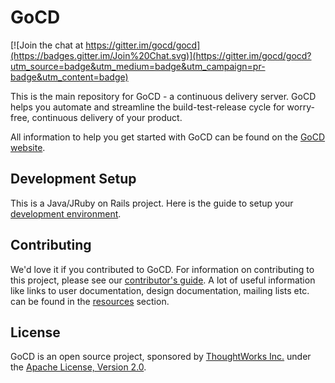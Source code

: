# GoCD

[![Join the chat at https://gitter.im/gocd/gocd](https://badges.gitter.im/Join%20Chat.svg)](https://gitter.im/gocd/gocd?utm_source=badge&utm_medium=badge&utm_campaign=pr-badge&utm_content=badge)

This is the main repository for GoCD - a continuous delivery server. GoCD helps you automate and streamline the build-test-release cycle for worry-free, continuous delivery of your product.

All information to help you get started with GoCD can be found on the [GoCD website](https://gocd.io).

## Development Setup

This is a Java/JRuby on Rails project. Here is the guide to setup your [development environment](https://developer.gocd.io/current/2/2.1.html).

## Contributing

We'd love it if you contributed to GoCD. For information on contributing to this project, please see our [contributor's guide](https://gocd.io/contribute).
A lot of useful information like links to user documentation, design documentation, mailing lists etc. can be found in the [resources](https://gocd.io/community/resources.html) section.

## License

GoCD is an open source project, sponsored by [ThoughtWorks Inc.](https://www.thoughtworks.com) under the [Apache License, Version 2.0](https://www.apache.org/licenses/LICENSE-2.0).
